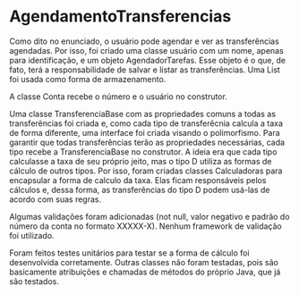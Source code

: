 # AgendamentoTransferencias

Como dito no enunciado, o usuário pode agendar e ver as transferências agendadas. Por isso, foi criado uma classe usuário com um nome, apenas para identificação, e um objeto AgendadorTarefas. Esse objeto é o que, de fato, terá a responsabilidade de salvar e listar as transferências. Uma List foi usada como forma de armazenamento.

A classe Conta recebe o número e o usuário no construtor.

Uma classe TransferenciaBase com as propriedades comuns a todas as transferências foi criada e, como cada tipo de transferêcnia calcula a taxa de forma diferente, uma interface foi criada visando o polimorfismo. Para garantir que todas transferências terão as propriedades necessárias, cada tipo recebe a TransferenciaBase no construtor. A ideia era que cada tipo calculasse a taxa de seu próprio jeito, mas o tipo D utiliza as formas de cálculo de outros tipos. Por isso, foram criadas classes Calculadoras para encapsular a forma de calculo da taxa. Elas ficam responsáveis pelos cálculos e, dessa forma, as transferências do tipo D podem usá-las de acordo com suas regras.

Algumas validações foram adicionadas (not null, valor negativo e padrão do número da conta no formato XXXXX-X). Nenhum framework de validação foi utilizado.

Foram feitos testes unitários para testar se a forma de cálculo foi desenvolvida corretamente. Outras classes não foram testadas, pois são basicamente atribuições e chamadas de métodos do próprio Java, que já são testados.
